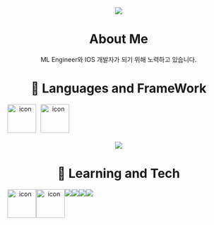 <div align="center">
  <img src="https://capsule-render.vercel.app/api?type=Waving&text=al0214&fontColor=E2E2E2&fontAlign=50&color=799fc4&height=180" />
  
  # About Me
  ML Engineer와 IOS 개발자가 되기 위해 노력하고 있습니다.
  
  
  
  # 🦝 Languages and FrameWork
  <div>
    <div style="display: flex">
      <img src="https://techstack-generator.vercel.app/swift-icon.svg" alt="icon" width="40" style="width: 65px; height: 65px; margin-right: 10px; margin-bottom: 20px; display: inline" />
      <img src="https://techstack-generator.vercel.app/python-icon.svg" alt="icon" width="40" style="width: 65px; height: 65px; margin-right: 0px; margin-bottom: 20px; display: inline" />
    </div>
    <img src="https://img.shields.io/badge/SwiftUI-blue?style=for-the-badge&logo=Swift&logoColor=white" />
    <br />
  </div>
  
   # 🦭 Learning and Tech
   <div>
     <div style="display: flex; align-items: flex-start;">
       <img src="https://techstack-generator.vercel.app/docker-icon.svg" alt="icon" width="65" height="65" />
       <img src="https://techstack-generator.vercel.app/aws-icon.svg" alt="icon" width="65" height="65" />
       <br>
       <img src="https://img.shields.io/badge/Pytorch-EE4C2C?style=for-the-badge&logo=Pytorch&logoColor=white" />
       <img src="https://img.shields.io/badge/PytorchLightning-792EE5?style=for-the-badge&logo=pytorchlightning&logoColor=white" />
       <br>
       <img src="https://img.shields.io/badge/MongoDB-47A248?style=for-the-badge&logo=MongoDB&logoColor=white" />
       <img src="https://img.shields.io/badge/plotly-3F4F75?style=for-the-badge&logo=plotly&logoColor=white" />
     </div>
      
     
   </div>
</div>
